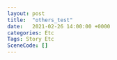 ```yaml
---
layout: post
title:  "others_test"
date:   2021-02-26 14:00:00 +0000
categories: Etc
Tags: Story Etc
SceneCode: []
---
```

